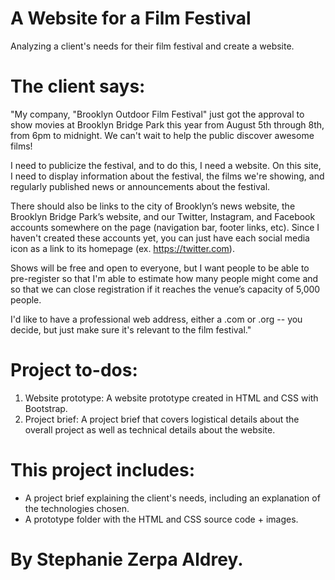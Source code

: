 # A Website for a Film Festival

Analyzing a client's needs for their film festival and create a website.

# The client says:

"My company, "Brooklyn Outdoor Film Festival" just got the approval to show movies at Brooklyn Bridge Park this year from August 5th through 8th, from 6pm to midnight. We can't wait to help the public discover awesome films!

I need to publicize the festival, and to do this, I need a website. On this site, I need to display information about the festival, the films we're showing, and regularly published news or announcements about the festival.

There should also be links to the city of Brooklyn’s news website, the Brooklyn Bridge Park’s website, and our Twitter, Instagram, and Facebook accounts somewhere on the page (navigation bar, footer links, etc). Since I haven't created these accounts yet, you can just have each social media icon as a link to its homepage (ex. https://twitter.com).

Shows will be free and open to everyone, but I want people to be able to pre-register so that I'm able to estimate how many people might come and so that we can close registration if it reaches the venue’s capacity of 5,000 people.

I'd like to have a professional web address, either a .com or .org -- you decide, but just make sure it's relevant to the film festival."

# Project to-dos:

1. Website prototype: A website prototype created in HTML and CSS with Bootstrap.
2. Project brief: A project brief that covers logistical details about the overall project as well as technical details about the website.

# This project includes:

- A project brief explaining the client's needs, including an explanation of the technologies chosen.
- A prototype folder with the HTML and CSS source code + images.


# By Stephanie Zerpa Aldrey.
